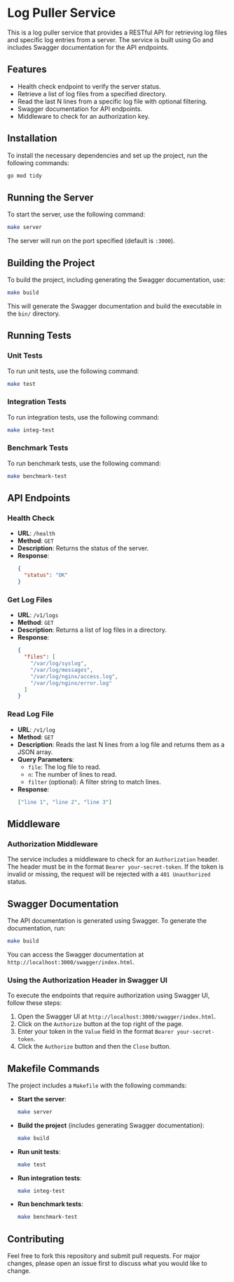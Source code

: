 # Log Puller Service

This is a log puller service that provides a RESTful API for retrieving log files and specific log entries from a server. The service is built using Go and includes Swagger documentation for the API endpoints.

## Features

- Health check endpoint to verify the server status.
- Retrieve a list of log files from a specified directory.
- Read the last N lines from a specific log file with optional filtering.
- Swagger documentation for API endpoints.
- Middleware to check for an authorization key.

## Installation

To install the necessary dependencies and set up the project, run the following commands:

```sh
go mod tidy
```

## Running the Server

To start the server, use the following command:

```sh
make server
```

The server will run on the port specified (default is `:3000`).

## Building the Project

To build the project, including generating the Swagger documentation, use:

```sh
make build
```

This will generate the Swagger documentation and build the executable in the `bin/` directory.

## Running Tests

### Unit Tests

To run unit tests, use the following command:

```sh
make test
```

### Integration Tests

To run integration tests, use the following command:

```sh
make integ-test
```

### Benchmark Tests

To run benchmark tests, use the following command:

```sh
make benchmark-test
```

## API Endpoints

### Health Check

- **URL**: `/health`
- **Method**: `GET`
- **Description**: Returns the status of the server.
- **Response**:
  ```json
  {
    "status": "OK"
  }
  ```

### Get Log Files

- **URL**: `/v1/logs`
- **Method**: `GET`
- **Description**: Returns a list of log files in a directory.
- **Response**:
  ```json
  {
    "files": [
      "/var/log/syslog",
      "/var/log/messages",
      "/var/log/nginx/access.log",
      "/var/log/nginx/error.log"
    ]
  }
  ```

### Read Log File

- **URL**: `/v1/log`
- **Method**: `GET`
- **Description**: Reads the last N lines from a log file and returns them as a JSON array.
- **Query Parameters**:
  - `file`: The log file to read.
  - `n`: The number of lines to read.
  - `filter` (optional): A filter string to match lines.
- **Response**:
  ```json
  ["line 1", "line 2", "line 3"]
  ```

## Middleware

### Authorization Middleware

The service includes a middleware to check for an `Authorization` header. The header must be in the format `Bearer your-secret-token`. If the token is invalid or missing, the request will be rejected with a `401 Unauthorized` status.

## Swagger Documentation

The API documentation is generated using Swagger. To generate the documentation, run:

```sh
make build
```

You can access the Swagger documentation at `http://localhost:3000/swagger/index.html`.

### Using the Authorization Header in Swagger UI

To execute the endpoints that require authorization using Swagger UI, follow these steps:

1. Open the Swagger UI at `http://localhost:3000/swagger/index.html`.
2. Click on the `Authorize` button at the top right of the page.
3. Enter your token in the `Value` field in the format `Bearer your-secret-token`.
4. Click the `Authorize` button and then the `Close` button.

## Makefile Commands

The project includes a `Makefile` with the following commands:

- **Start the server**:

  ```sh
  make server
  ```

- **Build the project** (includes generating Swagger documentation):

  ```sh
  make build
  ```

- **Run unit tests**:

  ```sh
  make test
  ```

- **Run integration tests**:

  ```sh
  make integ-test
  ```

- **Run benchmark tests**:
  ```sh
  make benchmark-test
  ```

## Contributing

Feel free to fork this repository and submit pull requests. For major changes, please open an issue first to discuss what you would like to change.
